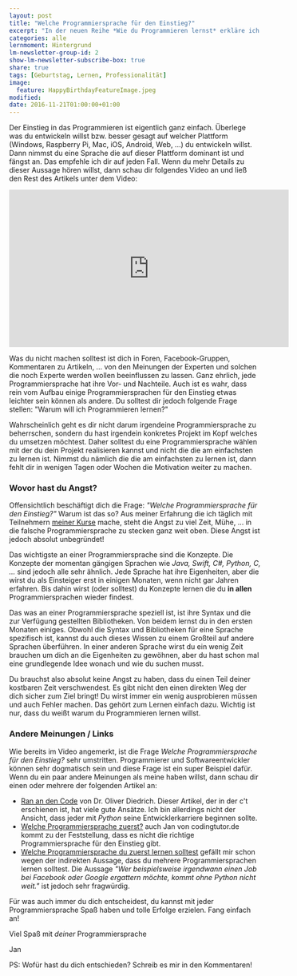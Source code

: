```yaml
---
layout: post
title: "Welche Programmiersprache für den Einstieg?"
excerpt: "In der neuen Reihe *Wie du Programmieren lernst* erkläre ich dir, dass die Programmiersprache unwichtig ist!"
categories: alle
lernmoment: Hintergrund
lm-newsletter-group-id: 2
show-lm-newsletter-subscribe-box: true
share: true
tags: [Geburtstag, Lernen, Professionalität]
image:
  feature: HappyBirthdayFeatureImage.jpeg
modified:
date: 2016-11-21T01:00:00+01:00
---
```


Der Einstieg in das Programmieren ist eigentlich ganz einfach. Überlege was du entwickeln willst bzw. besser gesagt auf welcher Plattform (Windows, Raspberry Pi, Mac, iOS, Android, Web, ...) du entwickeln willst. Dann nimmst du eine Sprache die auf dieser Plattform dominant ist und fängst an. Das empfehle ich dir auf jeden Fall. Wenn du mehr Details zu dieser Aussage hören willst, dann schau dir folgendes Video an und ließ den Rest des Artikels unter dem Video:

<iframe width="560" height="315" src="https://www.youtube.com/embed/crP-uQc7fJA" frameborder="0" allowfullscreen></iframe>

Was du nicht machen solltest ist dich in Foren, Facebook-Gruppen, Kommentaren zu Artikeln, ... von den Meinungen der Experten und solchen die noch Experte werden wollen beeinflussen zu lassen. Ganz ehrlich, jede Programmiersprache hat ihre Vor- und Nachteile. Auch ist es wahr, dass rein vom Aufbau einige Programmiersprachen für den Einstieg etwas leichter sein können als andere. Du solltest dir jedoch folgende Frage stellen: "Warum will ich Programmieren lernen?"

Wahrscheinlich geht es dir nicht darum irgendeine Programmiersprache zu beherrschen, sondern du hast irgendein konkretes Projekt im Kopf welches du umsetzen möchtest. Daher solltest du eine Programmiersprache wählen mit der du dein Projekt realisieren kannst und nicht die die am einfachsten zu lernen ist. Nimmst du nämlich die die am einfachsten zu lernen ist, dann fehlt dir in wenigen Tagen oder Wochen die Motivation weiter zu machen.

### Wovor hast du Angst?

Offensichtlich beschäftigt dich die Frage: *"Welche Programmiersprache für den Einstieg?"* Warum ist das so? Aus meiner Erfahrung die ich täglich mit Teilnehmern [meiner Kurse](/einstieg-csharp/) mache, steht die Angst zu viel Zeit, Mühe, ... in die falsche Programmiersprache zu stecken ganz weit oben. Diese Angst ist jedoch absolut unbegründet!

Das wichtigste an einer Programmiersprache sind die Konzepte. Die Konzepte der momentan gängigen Sprachen wie *Java, Swift, C#, Python, C, ...* sind jedoch alle sehr ähnlich. Jede Sprache hat ihre Eigenheiten, aber die wirst du als Einsteiger erst in einigen Monaten, wenn nicht gar Jahren erfahren. Bis dahin wirst (oder solltest) du Konzepte lernen die du **in allen** Programmiersprachen wieder findest.

Das was an einer Programmiersprache speziell ist, ist ihre Syntax und die zur Verfügung gestellten Bibliotheken. Von beidem lernst du in den ersten Monaten einiges. Obwohl die Syntax und Bibliotheken für eine Sprache spezifisch ist, kannst du auch dieses Wissen zu einem Großteil auf andere Sprachen überführen. In einer anderen Sprache wirst du ein wenig Zeit brauchen um dich an die Eigenheiten zu gewöhnen, aber du hast schon mal eine grundlegende Idee wonach und wie du suchen musst.

Du brauchst also absolut keine Angst zu haben, dass du einen Teil deiner kostbaren Zeit verschwendest. Es gibt nicht den einen direkten Weg der dich sicher zum Ziel bringt! Du wirst immer ein wenig ausprobieren müssen und auch Fehler machen. Das gehört zum Lernen einfach dazu. Wichtig ist nur, dass du weißt warum du Programmieren lernen willst. 

### Andere Meinungen / Links

Wie bereits im Video angemerkt, ist die Frage *Welche Programmiersprache für den Einstieg?* sehr umstritten. Programmierer und Softwareentwickler können sehr dogmatisch sein und diese Frage ist ein super Beispiel dafür. Wenn du ein paar andere Meinungen als meine haben willst, dann schau dir einen oder mehrere der folgenden Artikel an:

 - [Ran an den Code](http://www.heise.de/ct/ausgabe/2015-18-Die-passende-Programmiersprache-finden-2767703.html) von Dr. Oliver Diedrich. Dieser Artikel, der in der c't erschienen ist, hat viele gute Ansätze. Ich bin allerdings nicht der Ansicht, dass jeder mit *Python* seine Entwicklerkarriere beginnen sollte.
 - [Welche Programmiersprache zuerst?](https://codingtutor.de/programmieren-lernen/welche-programmiersprache-zuerst-lernen-2/) auch Jan von codingtutor.de kommt zu der Feststellung, dass es nicht die richtige Programmiersprache für den Einstieg gibt.
 - [Welche Programmiersprache du zuerst lernen solltest](http://t3n.de/news/programmiersprache-lernen-711022/) gefällt mir schon wegen der indirekten Aussage, dass du mehrere Programmiersprachen lernen solltest. Die Aussage *"Wer beispielsweise irgendwann einen Job bei Facebook oder Google ergattern möchte, kommt ohne Python nicht weit."* ist jedoch sehr fragwürdig.

Für was auch immer du dich entscheidest, du kannst mit jeder Programmiersprache Spaß haben und tolle Erfolge erzielen. Fang einfach an!

Viel Spaß mit *deiner* Programmiersprache

Jan

PS: Wofür hast du dich entschieden? Schreib es mir in den Kommentaren!